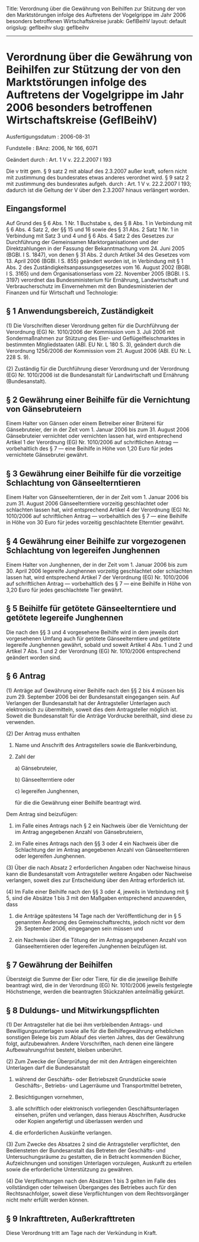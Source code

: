 Title: Verordnung über die Gewährung von Beihilfen zur Stützung der von den Marktstörungen
  infolge des Auftretens der Vogelgrippe im Jahr 2006 besonders betroffenen Wirtschaftskreise
jurabk: GeflBeihV
layout: default
origslug: geflbeihv
slug: geflbeihv

---

# Verordnung über die Gewährung von Beihilfen zur Stützung der von den Marktstörungen infolge des Auftretens der Vogelgrippe im Jahr 2006 besonders betroffenen Wirtschaftskreise (GeflBeihV)

Ausfertigungsdatum
:   2006-08-31

Fundstelle
:   BAnz: 2006, Nr 166, 6071

Geändert durch
:   Art. 1 V v. 22.2.2007 I 193

Die v tritt gem. § 9 satz 2 mit ablauf des 2.3.2007 außer kraft, sofern nicht mit zustimmung des bundesrates etwas anderes verordnet wird. § 9 satz 2 mit zustimmung des bundesrates aufgeh. durch
:   Art. 1 V v. 22.2.2007 I 193; dadurch ist die Geltung der V über den 2.3.2007 hinaus verlängert worden.


## Eingangsformel

Auf Grund des § 6 Abs. 1 Nr. 1 Buchstabe s, des § 8 Abs. 1 in
Verbindung mit § 6 Abs. 4 Satz 2, der §§ 15 und 16 sowie des § 31 Abs.
2 Satz 1 Nr. 1 in Verbindung mit Satz 3 und 4 und § 6 Abs. 4 Satz 2
des Gesetzes zur Durchführung der Gemeinsamen Marktorganisationen und
der Direktzahlungen in der Fassung der Bekanntmachung vom 24. Juni
2005 (BGBl. I S. 1847), von denen § 31 Abs. 2 durch Artikel 34 des
Gesetzes vom 13. April 2006 (BGBl. I S. 855) geändert worden ist, in
Verbindung mit § 1 Abs. 2 des Zuständigkeitsanpassungsgesetzes vom 16.
August 2002 (BGBl. I S. 3165) und dem Organisationserlass vom 22.
November 2005 (BGBl. I S. 3197) verordnet das Bundesministerium für
Ernährung, Landwirtschaft und Verbraucherschutz im Einvernehmen mit
den Bundesministerien der Finanzen und für Wirtschaft und Technologie:


## § 1 Anwendungsbereich, Zuständigkeit

(1) Die Vorschriften dieser Verordnung gelten für die Durchführung der
Verordnung (EG) Nr. 1010/2006 der Kommission vom 3. Juli 2006 mit
Sondermaßnahmen zur Stützung des Eier- und Geflügelfleischmarktes in
bestimmten Mitgliedstaaten (ABl. EU Nr. L 180 S. 3), geändert durch
die Verordnung 1256/2006 der Kommission vom 21. August 2006 (ABl. EU
Nr. L 228 S. 9).

(2) Zuständig für die Durchführung dieser Verordnung und der
Verordnung (EG) Nr. 1010/2006 ist die Bundesanstalt für Landwirtschaft
und Ernährung (Bundesanstalt).


## § 2 Gewährung einer Beihilfe für die Vernichtung von Gänsebruteiern

Einem Halter von Gänsen oder einem Betreiber einer Brüterei für
Gänsebruteier, der in der Zeit vom 1. Januar 2006 bis zum 31. August
2006 Gänsebruteier vernichtet oder vernichten lassen hat, wird
entsprechend Artikel 1 der Verordnung (EG) Nr. 1010/2006 auf
schriftlichen Antrag — vorbehaltlich des § 7 — eine Beihilfe in Höhe
von
1,20 Euro für jedes vernichtete Gänsebrutei gewährt.


## § 3 Gewährung einer Beihilfe für die vorzeitige Schlachtung von Gänseelterntieren

Einem Halter von Gänseelterntieren, der in der Zeit vom 1. Januar 2006
bis zum 31. August 2006 Gänseelterntiere vorzeitig geschlachtet oder
schlachten lassen hat, wird entsprechend Artikel 4 der Verordnung (EG)
Nr. 1010/2006 auf schriftlichen Antrag — vorbehaltlich des § 7 — eine
Beihilfe in Höhe von
30 Euro für jedes vorzeitig geschlachtete Elterntier gewährt.


## § 4 Gewährung einer Beihilfe zur vorgezogenen Schlachtung von legereifen Junghennen

Einem Halter von Junghennen, der in der Zeit vom 1. Januar 2006 bis
zum 30. April 2006 legereife Junghennen vorzeitig geschlachtet oder
schlachten lassen hat, wird entsprechend Artikel 7 der Verordnung (EG)
Nr. 1010/2006 auf schriftlichen Antrag — vorbehaltlich des § 7 — eine
Beihilfe in Höhe von
3,20 Euro für jedes geschlachtete Tier gewährt.


## § 5 Beihilfe für getötete Gänseelterntiere und getötete legereife Junghennen

Die nach den §§ 3 und 4 vorgesehene Beihilfe wird in dem jeweils dort
vorgesehenen Umfang auch für getötete Gänseelterntiere und getötete
legereife Junghennen gewährt, sobald und soweit Artikel 4 Abs. 1 und 2
und Artikel 7 Abs. 1 und 2 der Verordnung (EG) Nr. 1010/2006
entsprechend geändert worden sind.


## § 6 Antrag

(1) Anträge auf Gewährung einer Beihilfe nach den §§ 2 bis 4 müssen
bis zum 29. September 2006 bei der Bundesanstalt eingegangen sein. Auf
Verlangen der Bundesanstalt hat der Antragsteller Unterlagen auch
elektronisch zu übermitteln, soweit dies dem Antragsteller möglich
ist. Soweit die Bundesanstalt für die Anträge Vordrucke bereithält,
sind diese zu verwenden.

(2) Der Antrag muss enthalten

1.  Name und Anschrift des Antragstellers sowie die Bankverbindung,


2.  Zahl der

    a)  Gänsebruteier,


    b)  Gänseelterntiere oder


    c)  legereifen Junghennen,




    für die die Gewährung einer Beihilfe beantragt wird.



Dem Antrag sind beizufügen:

1.  im Falle eines Antrags nach § 2 ein Nachweis über die Vernichtung der
    im Antrag angegebenen Anzahl von Gänsebruteiern,


2.  im Falle eines Antrags nach den §§ 3 oder 4 ein Nachweis über die
    Schlachtung der im Antrag angegebenen Anzahl von Gänseelterntieren
    oder legereifen Junghennen.




(3) Über die nach Absatz 2 erforderlichen Angaben oder Nachweise
hinaus kann die Bundesanstalt vom Antragsteller weitere Angaben oder
Nachweise verlangen, soweit dies zur Entscheidung über den Antrag
erforderlich ist.

(4) Im Falle einer Beihilfe nach den §§ 3 oder 4, jeweils in
Verbindung mit § 5, sind die Absätze 1 bis 3 mit den Maßgaben
entsprechend anzuwenden, dass

1.  die Anträge spätestens 14 Tage nach der Veröffentlichung der in § 5
    genannten Änderung des Gemeinschaftsrechts, jedoch nicht vor dem 29.
    September 2006, eingegangen sein müssen und


2.  ein Nachweis über die Tötung der im Antrag angegebenen Anzahl von
    Gänseelterntieren oder legereifen Junghennen beizufügen ist.





## § 7 Gewährung der Beihilfen

Übersteigt die Summe der Eier oder Tiere, für die die jeweilige
Beihilfe beantragt wird, die in der Verordnung (EG) Nr. 1010/2006
jeweils festgelegte Höchstmenge, werden die beantragten Stückzahlen
anteilmäßig gekürzt.


## § 8 Duldungs- und Mitwirkungspflichten

(1) Der Antragsteller hat die bei ihm verbleibenden Antrags- und
Bewilligungsunterlagen sowie alle für die Beihilfegewährung
erheblichen sonstigen Belege bis zum Ablauf des vierten Jahres, das
der Gewährung folgt, aufzubewahren. Andere Vorschriften, nach denen
eine längere Aufbewahrungsfrist besteht, bleiben unberührt.

(2) Zum Zwecke der Überprüfung der mit den Anträgen eingereichten
Unterlagen darf die Bundesanstalt

1.  während der Geschäfts- oder Betriebszeit Grundstücke sowie Geschäfts-,
    Betriebs- und Lagerräume und Transportmittel betreten,


2.  Besichtigungen vornehmen,


3.  alle schriftlich oder elektronisch vorliegenden Geschäftsunterlagen
    einsehen, prüfen und verlangen, dass hieraus Abschriften, Ausdrucke
    oder Kopien angefertigt und überlassen werden und


4.  die erforderlichen Auskünfte verlangen.




(3) Zum Zwecke des Absatzes 2 sind die Antragsteller verpflichtet, den
Bediensteten der Bundesanstalt das Betreten der Geschäfts- und
Untersuchungsräume zu gestatten, die in Betracht kommenden Bücher,
Aufzeichnungen und sonstigen Unterlagen vorzulegen, Auskunft zu
erteilen sowie die erforderliche Unterstützung zu gewähren.

(4) Die Verpflichtungen nach den Absätzen 1 bis 3 gelten im Falle des
vollständigen oder teilweisen Überganges des Betriebes auch für den
Rechtsnachfolger, soweit diese Verpflichtungen von dem Rechtsvorgänger
nicht mehr erfüllt werden können.


## § 9 Inkrafttreten, Außerkrafttreten

Diese Verordnung tritt am Tage nach der Verkündung in Kraft.

